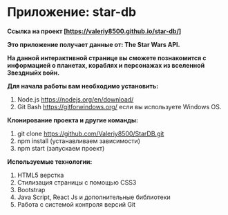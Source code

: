 # Приложение: star-db
**Ссылка на проект [https://valeriy8500.github.io/star-db/]**

**Это приложение получает данные от: The Star Wars API.**

**На данной интерактивной странице вы сможете познакомится с информацией о планетах, кораблях и персонажах из вселенной Звездныйх войн.**

**Для начала работы вам необходимо установить:**
1. Node.js https://nodejs.org/en/download/
2. Git Bash https://gitforwindows.org/ если вы используете Windows OS.

**Клонирование проекта и другие команды:**

1. git clone https://github.com/Valeriy8500/StarDB.git
2. npm install (устанавливаем зависимости)
3. npm start (запускаем проект)

**Используемые технологии:**
1. HTML5 верстка
2. Стилизация страницы с помощью CSS3
3. Bootstrap
4. Java Script, React Js и дополнительные библиотеки
5. Работа с системой контроля версий Git

